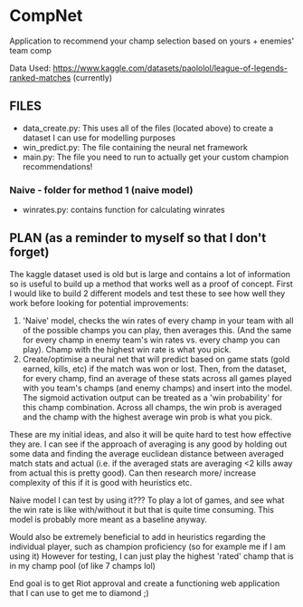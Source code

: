 # CompNet

Application to recommend your champ selection based on yours + enemies' team comp

Data Used: https://www.kaggle.com/datasets/paololol/league-of-legends-ranked-matches
(currently)

## FILES

- data_create.py: This uses all of the files (located above) to create a dataset I can use for modelling purposes
- win_predict.py: The file containing the neural net framework
- main.py: The file you need to run to actually get your custom champion recommendations!

### Naive - folder for method 1 (naive model)

- winrates.py: contains function for calculating winrates

## PLAN (as a reminder to myself so that I don't forget)

The kaggle dataset used is old but is large and contains a lot of information so is useful to build up a method that works well as a proof of concept.
First I would like to build 2 different models and test these to see how well they work before looking for potential improvements:
  1. 'Naive' model, checks the win rates of every champ in your team with all of the possible champs you can play, then averages this.
      (And the same for every champ in enemy team's win rates vs. every champ you can play). Champ with the highest win rate is what you pick.
  2.  Create/optimise a neural net that will predict based on game stats (gold earned, kills, etc) if the match was won or lost. Then, from the dataset,
      for every champ, find an average of these stats across all games played with you team's champs (and enemy champs) and insert into the model. The sigmoid
      activation output can be treated as a 'win probability' for this champ combination. Across all champs, the win prob is averaged and the champ with the highest
      average win prob is what you pick.

These are my initial ideas, and also it will be quite hard to test how effective they are. I can see if the approach of averaging is any good by holding out some data and 
finding the average euclidean distance between averaged match stats and actual (i.e. if the averaged stats are averaging <2 kills away from actual this is pretty good).
Can then research more/ increase complexity of this if it is good with heuristics etc.

Naive model I can test by using it??? To play a lot of games, and see what the win rate is like with/without it but that is quite time consuming. This model is probably more meant 
as a baseline anyway.

Would also be extremely beneficial to add in heuristics regarding the individual player, such as champion proficiency (so for example me if I am using it)
However for testing, I can just play the highest 'rated' champ that is in my champ pool (of like 7 champs lol)

End goal is to get Riot approval and create a functioning web application that I can use to get me to diamond ;) 
